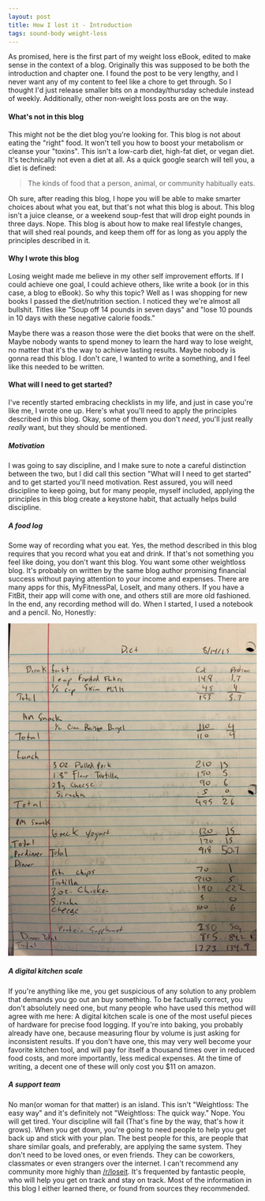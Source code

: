 ```yaml
---
layout: post
title: How I lost it - Introduction
tags: sound-body weight-loss
---
```


As promised, here is the first part of my weight loss eBook, edited to make sense in the context of a blog. Originally this was supposed to be both the introduction and chapter one. I found the post to be very lengthy, and I never want any of my content to feel like a chore to get through. So I thought I'd just release smaller bits on a monday/thursday schedule instead of weekly. Additionally, other non-weight loss posts are on the way.

#### What's not in this blog

This might not be the diet blog you're looking for. This blog is not about eating the "right" food. It won't tell you how to boost your metabolism or cleanse your "toxins". This isn't a low-carb diet, high-fat diet, or vegan diet. It's technically not even a diet at all. As a quick google search will tell you, a diet is defined:

>The kinds of food that a person, animal, or community habitually eats.

Oh sure, after reading this blog, I hope you will be able to make smarter choices about what you eat, but that's not what this blog is about. This blog isn't a juice cleanse, or a weekend soup-fest that will drop eight pounds in three days. Nope. This blog is about how to make real lifestyle changes, that will shed real pounds, and keep them off for as long as you apply the principles described in it.

#### Why I wrote this blog

Losing weight made me believe in my other self improvement efforts. If I could achieve one goal, I could achieve others, like write a book (or in this case, a blog to eBook). So why this topic? Well as I was shopping for new books I passed the diet/nutrition section. I noticed they we're almost all bullshit. Titles like "Soup off 14 pounds in seven days" and "lose 10 pounds in 10 days with these negative calorie foods."

Maybe there was a reason those were the diet books that were on the shelf. Maybe nobody wants to spend money to learn the hard way to lose weight, no matter that it's the way to achieve lasting results. Maybe nobody is gonna read this blog. I don't care, I wanted to write a something, and I feel like this needed to be written.

#### What will I need to get started?

I've recently started embracing checklists in my life, and just in case you're like me, I wrote one up. Here's what you'll need to apply the principles described in this blog. Okay, some of them you don't *need*, you'll just really *really* want, but they should be mentioned.

##### Motivation

I was going to say discipline, and I make sure to note a careful distinction between the two, but I did call this section "What will I need to get started" and to get started you'll need motivation. Rest assured, you will need discipline to keep going, but for many people, myself included, applying the principles in this blog create a keystone habit, that actually helps build discipline.

##### A food log

Some way of recording what you eat. Yes, the method described in this blog requires that you record what you eat and drink. If that's not something you feel like doing, you don't want this blog. You want some other weightloss blog. It's probably on written by the same blog author promising financial success without paying attention to your income and expenses. There are many apps for this, MyFitnessPal, LoseIt, and many others. If you have a FitBit, their app will come with one, and others still are more old fashioned. In the end, any recording method will do. When I started, I used a notebook and a pencil. No, Honestly:

![Log][log]

##### A digital kitchen scale

If you're anything like me, you get suspicious of any solution to any problem that demands you go out an buy something. To be factually correct, you don't absolutely need one, but many people who have used this method will agree with me here: A digital kitchen scale is one of the most useful pieces of hardware for precise food logging. If you're into baking, you probably already have one, because measuring flour by volume is just asking for inconsistent results. If you don't have one, this may very well become your favorite kitchen tool, and will pay for itself a thousand times over in reduced food costs, and more importantly, less medical expenses. At the time of writing, a decent one of these will only cost you $11 on amazon.

##### A support team

No man(or woman for that matter) is an island. This isn't "Weightloss: The easy way" and it's definitely not "Weightloss: The quick way." Nope. You will get tired. Your discipline will fail (That's fine by the way, that's how it grows). When you get down, you're going to need people to help you get back up and stick with your plan. The best people for this, are people that share similar goals, and preferably, are applying the same system. They don't need to be loved ones, or even friends. They can be coworkers, classmates or even strangers over the internet. I can't recommend any community more highly than [/r/loseit](http://reddit.com/r/loseit). It's frequented by fantastic people, who will help you get on track and stay on track. Most of the information in this blog I either learned there, or found from sources they recommended.

[log]: /assets/img/2016/6/20/log.png "Log"
